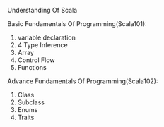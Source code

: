 Understanding Of Scala

Basic Fundamentals Of Programming(Scala101):
1. variable declaration
2. 4 Type Inference
3. Array
4. Control Flow
5. Functions

Advance Fundamentals Of Programming(Scala102):
1. Class
2. Subclass
3. Enums
4. Traits